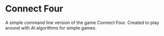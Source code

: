 # Connect Four

A simple command line version of the game Connect Four. Created to play around with AI algorithms for simple games.
